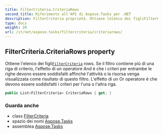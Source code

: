 ```yaml
---
title: FilterCriteria.CriteriaRows
second_title: Riferimento all'API di Aspose.Tasks per .NET
description: FilterCriteria proprietà. Ottiene lelenco dei figliFilterCriteria rows. Se il filtro contiene più di una riga di criterio leffetto di un operatore And è che i criteri per entrambe le righe devono essere soddisfatti affinché lattività o la risorsa venga visualizzata come risultato di questo filtro. Leffetto di un Or operatore è che devono essere soddisfatti i criteri per luna o laltra riga.
type: docs
weight: 20
url: /it/net/aspose.tasks/filtercriteria/criteriarows/
---
```

## FilterCriteria.CriteriaRows property

Ottiene l'elenco dei figli[`FilterCriteria`](../) rows. Se il filtro contiene più di una riga di criterio, l'effetto di un operatore And è che i criteri per entrambe le righe devono essere soddisfatti affinché l'attività o la risorsa venga visualizzata come risultato di questo filtro. L'effetto di un Or operatore è che devono essere soddisfatti i criteri per l'una o l'altra riga.

```csharp
public List<FilterCriteria> CriteriaRows { get; }
```

### Guarda anche

* class [FilterCriteria](../)
* spazio dei nomi [Aspose.Tasks](../../filtercriteria/)
* assemblea [Aspose.Tasks](../../../)


